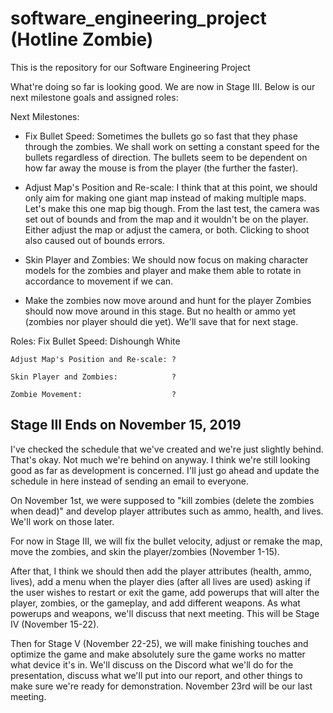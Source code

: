 # software_engineering_project (Hotline Zombie)
This is the repository for our Software Engineering Project


What're doing so far is looking good. We are now in Stage III. Below is our next milestone goals and assigned roles:

Next Milestones:
- Fix Bullet Speed:
	Sometimes the bullets go so fast that they phase through the zombies. We shall work on setting a constant speed for the bullets regardless of direction.
	The bullets seem to be dependent on how far away the mouse is from the player (the further the faster). 

- Adjust Map's Position and Re-scale:
	I think that at this point, we should only aim for making one giant map instead of making multiple maps. Let's make this one map big though.
	From the last test, the camera was set out of bounds and from the map and it wouldn't be on the player. Either adjust the map or adjust the camera, or both.
	Clicking to shoot also caused out of bounds errors.

- Skin Player and Zombies:
	We should now focus on making character models for the zombies and player and make them able to rotate in accordance to movement if we can.
	
- Make the zombies now move around and hunt for the player
	Zombies should now move around in this stage. But no health or ammo yet (zombies nor player should die yet). We'll save that for next stage.
	
	
Roles:
	Fix Bullet Speed:                   Dishoungh White
	
	Adjust Map's Position and Re-scale: ?
	
	Skin Player and Zombies:            ?
	
	Zombie Movement:                    ?


Stage III Ends on November 15, 2019
----------------------------------------------------------------------------------------------------------------

I've checked the schedule that we've created and we're just slightly behind. That's okay. Not much we're behind on anyway. I think we're still looking good as far as development is concerned. I'll just go ahead and update the schedule in here instead of sending an email to everyone.

On November 1st, we were supposed to "kill zombies (delete the zombies when dead)" and develop player attributes such as ammo, health, and lives. We'll work on those later. 

For now in Stage III, we will fix the bullet velocity, adjust or remake the map, move the zombies, and skin the player/zombies (November 1-15). 

After that, I think we should then add the player attributes (health, ammo, lives), add a menu when the player dies (after all lives are used) asking if the user wishes to restart or exit the game, add powerups that will alter the player, zombies, or the gameplay, and add different weapons. As what powerups and weapons, we'll discuss that next meeting. This will be Stage IV (November 15-22).

Then for Stage V (November 22-25), we will make finishing touches and optimize the game and make absolutely sure the game works no matter what device it's in. We'll discuss on the Discord what we'll do for the presentation, discuss what we'll put into our report, and other things to make sure we're ready for demonstration. November 23rd will be our last meeting.

